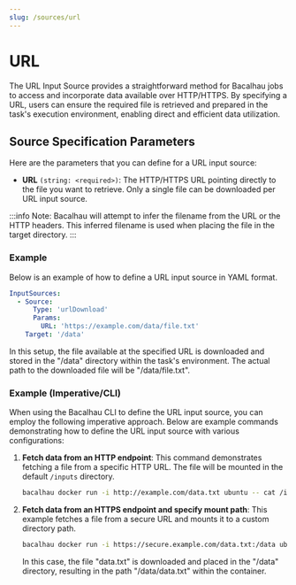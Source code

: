 ```yaml
---
slug: /sources/url
---
```


# URL

The URL Input Source provides a straightforward method for Bacalhau jobs to access and incorporate data available over HTTP/HTTPS. By specifying a URL, users can ensure the required file is retrieved and prepared in the task's execution environment, enabling direct and efficient data utilization.

## Source Specification Parameters

Here are the parameters that you can define for a URL input source:

- **URL** `(string: <required>)`: The HTTP/HTTPS URL pointing directly to the file you want to retrieve. Only a single file can be downloaded per URL input source.

:::info
Note: Bacalhau will attempt to infer the filename from the URL or the HTTP headers. This inferred filename is used when placing the file in the target directory.
:::

### Example

Below is an example of how to define a URL input source in YAML format.

```yaml
InputSources:
  - Source:
      Type: 'urlDownload'
      Params:
        URL: 'https://example.com/data/file.txt'
    Target: '/data'
```

In this setup, the file available at the specified URL is downloaded and stored in the "/data" directory within the task's environment. The actual path to the downloaded file will be "/data/file.txt".

### Example (Imperative/CLI)

When using the Bacalhau CLI to define the URL input source, you can employ the following imperative approach. Below are example commands demonstrating how to define the URL input source with various configurations:

1.  **Fetch data from an HTTP endpoint**: This command demonstrates fetching a file from a specific HTTP URL. The file will be mounted in the default `/inputs` directory.

    ```bash
    bacalhau docker run -i http://example.com/data.txt ubuntu -- cat /inputs/data.txt
    ```

2.  **Fetch data from an HTTPS endpoint and specify mount path**: This example fetches a file from a secure URL and mounts it to a custom directory path.

    ```bash
    bacalhau docker run -i https://secure.example.com/data.txt:/data ubuntu -- cat /data/data.txt
    ```

    In this case, the file "data.txt" is downloaded and placed in the "/data" directory, resulting in the path "/data/data.txt" within the container.
